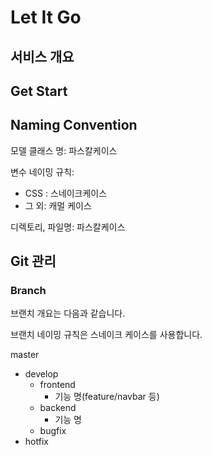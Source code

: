 # Let It Go

## 서비스 개요



## Get Start



## Naming Convention

모델 클래스 명: 파스칼케이스

변수 네이밍 규칙:

- CSS : 스네이크케이스
- 그 외: 캐멀 케이스

디렉토리, 파일명: 파스칼케이스



## Git 관리

### Branch

브랜치 개요는 다음과 같습니다.

브랜치 네이밍 규칙은 스네이크 케이스를 사용합니다.

master

- develop
  - frontend
    - 기능 명(feature/navbar 등)
  - backend
    - 기능 명
  - bugfix
- hotfix